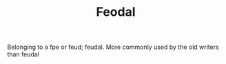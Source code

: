 ---
title: Feodal
letter: F
permalink: "/definitions/bld-feodal.html"
body: Belonging to a fpe or feud; feudal. More commonly used by the old writers than
  feudal
published_at: '2018-07-07'
source: Black's Law Dictionary 2nd Ed (1910)
layout: post
---